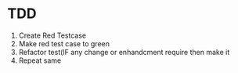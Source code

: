 # TDD
1) Create Red Testcase
2) Make red test case to green
3) Refactor test(IF any change or enhandcment require then make it
4) Repeat same
